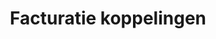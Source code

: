 ---
title: Facturatie koppelingen
image: /images/@stock/facturatie-koppelingen.png 
link_to: /facturatie-koppelingen
---